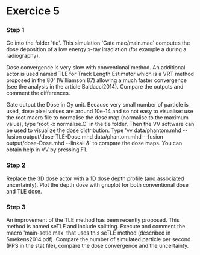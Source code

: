 # Exercice 5


### Step 1

Go into the folder 'tle'. This simulation 'Gate mac/main.mac' computes the dose deposition of a low energy x-ray irradiation (for example a during a radiography).

Dose convergence is very slow with conventional method. An additional actor is used named TLE for Track Length Estimator which is a VRT method proposed in the 80' (Williamson 87) allowing a much faster convergence (see the analysis in the article Baldacci2014). Compare the outputs and comment the differences.

 Gate output the Dose in Gy unit. Because very small number of particle is used, dose pixel values are around 10e-14 and so not easy to visualise: use the root macro file to normalise the dose map (normalise to the maximum value), type 'root -x normalise.C' in the tle folder. Then the VV software can be used to visualize the dose distribution. Type 'vv data/phantom.mhd --fusion output/dose-TLE-Dose.mhd data/phantom.mhd --fusion output/dose-Dose.mhd --linkall &' to compare the dose maps. You can obtain help in VV by pressing F1.

### Step 2

Replace the 3D dose actor with a 1D dose depth profile (and associated uncertainty). Plot the depth dose with gnuplot for both conventional dose and TLE dose.

### Step 3 

An improvement of the TLE method has been recently proposed. This method is named seTLE and include splitting. Execute and comment the macro 'main-setle.max' that uses this seTLE method (described in Smekens2014.pdf). Compare the number of simulated particle per second (PPS in the stat file), compare the dose convergence and the uncertainty.

